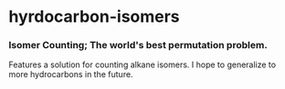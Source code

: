 # hyrdocarbon-isomers

### Isomer Counting; The world's best permutation problem.

Features a solution for counting alkane isomers. I hope to generalize to more hydrocarbons in the future.
